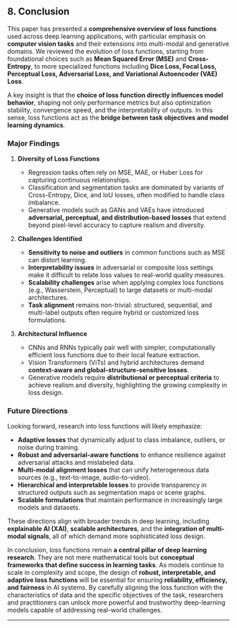 ## **8. Conclusion**

This paper has presented a **comprehensive overview of loss functions** used across deep learning applications, with particular emphasis on **computer vision tasks** and their extensions into multi-modal and generative domains. We reviewed the evolution of loss functions, starting from foundational choices such as **Mean Squared Error (MSE)** and **Cross-Entropy**, to more specialized functions including **Dice Loss, Focal Loss, Perceptual Loss, Adversarial Loss, and Variational Autoencoder (VAE) Loss**.

A key insight is that the **choice of loss function directly influences model behavior**, shaping not only performance metrics but also optimization stability, convergence speed, and the interpretability of outputs. In this sense, loss functions act as the **bridge between task objectives and model learning dynamics**.



### **Major Findings**

1. **Diversity of Loss Functions**

   * Regression tasks often rely on MSE, MAE, or Huber Loss for capturing continuous relationships.
   * Classification and segmentation tasks are dominated by variants of Cross-Entropy, Dice, and IoU losses, often modified to handle class imbalance.
   * Generative models such as GANs and VAEs have introduced **adversarial, perceptual, and distribution-based losses** that extend beyond pixel-level accuracy to capture realism and diversity.

2. **Challenges Identified**

   * **Sensitivity to noise and outliers** in common functions such as MSE can distort learning.
   * **Interpretability issues** in adversarial or composite loss settings make it difficult to relate loss values to real-world quality measures.
   * **Scalability challenges** arise when applying complex loss functions (e.g., Wasserstein, Perceptual) to large datasets or multi-modal architectures.
   * **Task alignment** remains non-trivial: structured, sequential, and multi-label outputs often require hybrid or customized loss formulations.

3. **Architectural Influence**

   * CNNs and RNNs typically pair well with simpler, computationally efficient loss functions due to their local feature extraction.
   * Vision Transformers (ViTs) and hybrid architectures demand **context-aware and global-structure-sensitive losses**.
   * Generative models require **distributional or perceptual criteria** to achieve realism and diversity, highlighting the growing complexity in loss design.



### **Future Directions**

Looking forward, research into loss functions will likely emphasize:

* **Adaptive losses** that dynamically adjust to class imbalance, outliers, or noise during training.
* **Robust and adversarial-aware functions** to enhance resilience against adversarial attacks and mislabeled data.
* **Multi-modal alignment losses** that can unify heterogeneous data sources (e.g., text-to-image, audio-to-video).
* **Hierarchical and interpretable losses** to provide transparency in structured outputs such as segmentation maps or scene graphs.
* **Scalable formulations** that maintain performance in increasingly large models and datasets.

These directions align with broader trends in deep learning, including **explainable AI (XAI)**, **scalable architectures**, and the **integration of multi-modal signals**, all of which demand more sophisticated loss design.



In conclusion, loss functions remain **a central pillar of deep learning research**. They are not mere mathematical tools but **conceptual frameworks that define success in learning tasks**. As models continue to scale in complexity and scope, the design of **robust, interpretable, and adaptive loss functions** will be essential for ensuring **reliability, efficiency, and fairness** in AI systems. By carefully aligning the loss function with the characteristics of data and the specific objectives of the task, researchers and practitioners can unlock more powerful and trustworthy deep-learning models capable of addressing real-world challenges.

---
